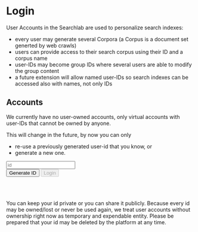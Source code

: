 # Login

User Accounts in the Searchlab are used to personalize search indexes:

- every user may generate several Corpora (a Corpus is a document set generted by web crawls)
- users can provide access to their search corpus using their ID and a corpus name
- user-IDs may become group IDs where several users are able to modify the group content
- a future extension will allow named user-IDs so search indexes can be accessed also with names, not only IDs

## Accounts

We currently have no user-owned accounts, only virtual accounts with user-IDs that cannot be owned by anyone.

This will change in the future, by now you can only

- re-use a previously generated user-id that you know, or
- generate a new one.

<form action="#" class="navbar-form navbar-left">
  <div class="form-group">
    <input type="text" id="idinput" onFocus="this.select()" class="form-control" placeholder="id">
  </div>
  <button type="submit" id="genidbtn" class="btn btn-info btn-sm" onclick="return getid()">Generate ID</button>
  <button type="submit" id="loginbtn" class="btn btn-default btn-sm" disabled="disabled" onclick="return login()">Login</button>
</form></br></br>

You can keep your id private or you can share it publicly. Because every id may be owned/lost or never be used again, we treat user accounts without
ownership right now as temporary and expendable entity. Please be prepared that your id may be deleted by the platform at any time.


<script>
    var input = document.getElementById('idinput');
    input.addEventListener('keyup', verifyid);
    
    function getid() {
        var xhr = new XMLHttpRequest();
        xhr.open('GET', '/en/api/aaa/id_generator.json');
        xhr.responseType = 'json';
        xhr.send();
        xhr.onload = function() {
            document.getElementById("idinput").value = xhr.response.id;
            document.getElementById("loginbtn").disabled = "";
        }
        return false;
    }
    function verifyid() {
        var id = document.querySelector('#idinput').value;
        var xhr = new XMLHttpRequest();
        xhr.open('GET', '/en/api/aaa/id_validation.json?id=' + id);
        xhr.responseType = 'json';
        xhr.send();
        xhr.onload = function() {
            document.getElementById("loginbtn").disabled = xhr.response.valid ? "" : "disabled";
        }
        return false;
    }
    function login() {
        verifyid();
        if (document.getElementById("loginbtn").disabled) return;
        window.location.href = "/" + document.querySelector('#idinput').value + "/";
        return false;
    }
</script>